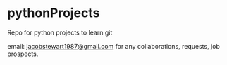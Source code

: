 # pythonProjects
Repo for python projects to learn git




email: jacobstewart1987@gmail.com for any collaborations, requests, job prospects.
